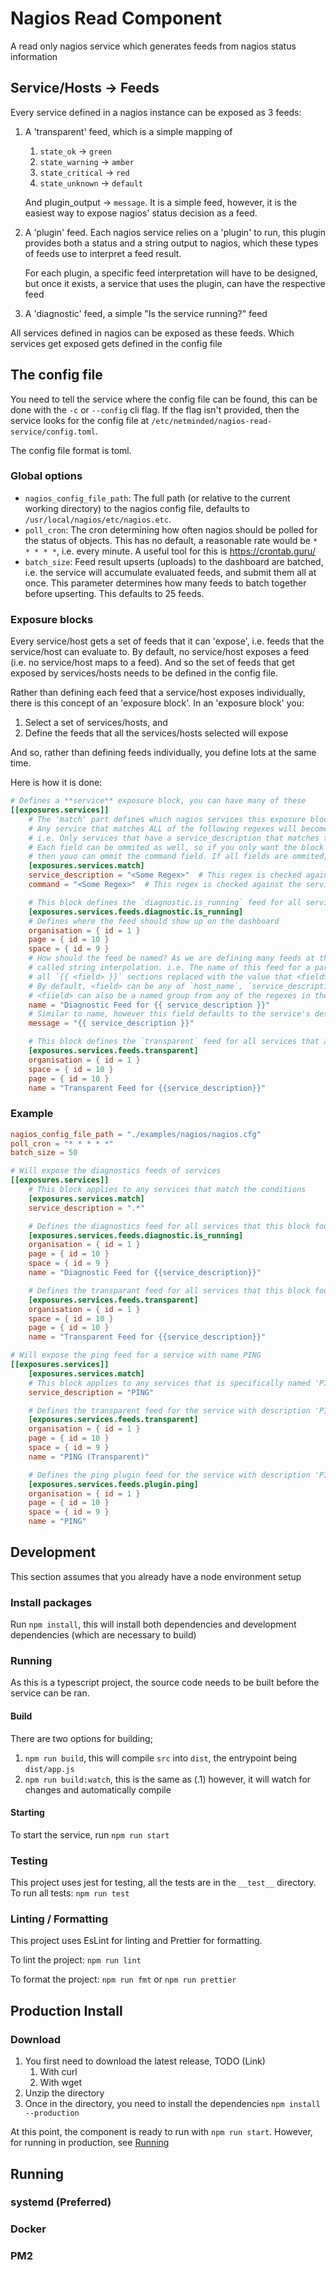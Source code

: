 # Nagios Read Component

A read only nagios service which generates feeds from nagios status information

## Service/Hosts -> Feeds

Every service defined in a nagios instance can be exposed as 3 feeds:

1.  A 'transparent' feed, which is a simple mapping of

    1. `state_ok` -> `green`
    2. `state_warning` -> `amber`
    3. `state_critical` -> `red`
    4. `state_unknown` -> `default`

    And plugin_output -> `message`. It is a simple feed,
    however, it is the easiest way to expose nagios' status decision as a feed.

2.  A 'plugin' feed. Each nagios service relies on a 'plugin' to run,
    this plugin provides both a status and a string output to nagios,
    which these types of feeds use to interpret a feed result.

    For each plugin, a specific feed interpretation will have to be designed,
    but once it exists, a service that uses the plugin, can have the respective feed

3.  A 'diagnostic' feed, a simple "Is the service running?" feed

All services defined in nagios can be exposed as these feeds.
Which services get exposed gets defined in the config file

## The config file

You need to tell the service where the config file can be found, this can be done with the `-c` or `--config` cli
flag. If the flag isn't provided, then the service looks for the config file
at `/etc/netminded/nagios-read-service/config.toml`.

The config file format is toml.

### Global options

- `nagios_config_file_path`: The full path (or relative to the current working directory) to the nagios config file,
  defaults to `/usr/local/nagios/etc/nagios.etc`.
- `poll_cron`: The cron determining how often nagios should be polled for the status of objects.
  This has no default, a reasonable rate would be `* * * * *`, i.e. every minute.
  A useful tool for this is https://crontab.guru/
- `batch_size`: Feed result upserts (uploads) to the dashboard are batched, i.e. the service will accumulate
  evaluated feeds, and submit them all at once. This parameter determines how many feeds to batch together before upserting.
  This defaults to 25 feeds.

### Exposure blocks

Every service/host gets a set of feeds that it can 'expose', i.e. feeds that the service/host can evaluate to.
By default, no service/host exposes a feed (i.e. no service/host maps to a feed). And so the set of feeds that get
exposed by services/hosts needs to be defined in the config file.

Rather than defining each feed that a service/host exposes individually, there is this concept of an 'exposure block'.
In an 'exposure block' you:

1.  Select a set of services/hosts, and
2.  Define the feeds that all the services/hosts selected will expose

And so, rather than defining feeds individually, you define lots at the same time.

Here is how it is done:

```toml
# Defines a **service** exposure block, you can have many of these
[[exposures.services]]
    # The 'match' part defines which nagios services this exposure block applies to
    # Any service that matches ALL of the following regexes will become a part of this exposure block
    # i.e. Only services that have a service_description that matches the service_description regex becomes a part of this block.
    # Each field can be ommited as well, so if you only want the block to apply to services that have a particular description,
    # then youo can ommit the command field. If all fields are ommited, then this block applies to no services.
    [exposures.services.match]
    service_description = "<Some Regex>"  # This regex is checked against the service's `service_description` field
    command = "<Some Regex>"  # This regex is checked against the service's `check_command` field

    # This block defines the `diagnostic.is_running` feed for all services that are a part of this exposure block
    [exposures.services.feeds.diagnostic.is_running]
    # Defines where the feed should show up on the dashboard
    organisation = { id = 1 }
    page = { id = 10 }
    space = { id = 9 }
    # How should the feed be named? As we are defining many feeds at the same time, the name of the feed has a feature
    # called string interpolation. i.e. The name of this feed for a particular service will be this string but with
    # all `{{ <field> }}` sections replaced with the value that <field> points to.
    # By default, <field> can be any of `host_name`, `service_description`, `check_command`, and/or `display_name`.
    # <fiield> can also be a named group from any of the regexes in the match part
    name = "Diagnostic Feed for {{ service_description }}"
    # Similar to name, however this field defaults to the service's description, and so may be ommitted.
    message = "{{ service_description }}"

    # This block defines the `transparent` feed for all services that are a part of this exposure block
    [exposures.services.feeds.transparent]
    organisation = { id = 1 }
    space = { id = 10 }
    page = { id = 10 }
    name = "Transparent Feed for {{service_description}}"
```

### Example

```toml
nagios_config_file_path = "./examples/nagios/nagios.cfg"
poll_cron = "* * * * *"
batch_size = 50

# Will expose the diagnostics feeds of services
[[exposures.services]]
    # This block applies to any services that match the conditions
    [exposures.services.match]
    service_description = ".*"

    # Defines the diagnostics feed for all services that this block found
    [exposures.services.feeds.diagnostic.is_running]
    organisation = { id = 1 }
    page = { id = 10 }
    space = { id = 9 }
    name = "Diagnostic Feed for {{service_description}}"

    # Defines the transparant feed for all services that this block found
    [exposures.services.feeds.transparent]
    organisation = { id = 1 }
    space = { id = 10 }
    page = { id = 10 }
    name = "Transparent Feed for {{service_description}}"

# Will expose the ping feed for a service with name PING
[[exposures.services]]
    [exposures.services.match]
    # This block applies to any services that is specifically named 'PING'
    service_description = "PING"

    # Defines the transparent feed for the service with description 'PING'
    [exposures.services.feeds.transparent]
    organisation = { id = 1 }
    page = { id = 10 }
    space = { id = 9 }
    name = "PING (Transparent)"

    # Defines the ping plugin feed for the service with description 'PING'
    [exposures.services.feeds.plugin.ping]
    organisation = { id = 1 }
    page = { id = 10 }
    space = { id = 9 }
    name = "PING"
```

## Development

This section assumes that you already have a node environment setup

### Install packages

Run `npm install`, this will install both dependencies and development dependencies (which are necessary to build)

### Running

As this is a typescript project, the source code needs to be built before the service can be ran.

#### Build

There are two options for building;

1.  `npm run build`, this will compile `src` into `dist`, the entrypoint being `dist/app.js`
2.  `npm run build:watch`, this is the same as (.1) however, it will watch for changes and automatically compile

#### Starting

To start the service, run `npm run start`

### Testing

This project uses jest for testing, all the tests are in the `__test__` directory.
To run all tests: `npm run test`

### Linting / Formatting

This project uses EsLint for linting and Prettier for formatting.

To lint the project: `npm run lint`

To format the project: `npm run fmt` or `npm run prettier`

## Production Install

### Download

1.  You first need to download the latest release, TODO (Link)
    1. With curl
    2. With wget
2.  Unzip the directory
3.  Once in the directory, you need to install the dependencies `npm install --production`

At this point, the component is ready to run with `npm run start`.
However, for running in production, see [Running](#running-1)

## Running

### systemd (Preferred)

### Docker

### PM2
